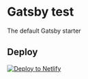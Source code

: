 # Gatsby test
The default Gatsby starter

## Deploy

[![Deploy to Netlify](https://www.netlify.com/img/deploy/button.svg)](https://app.netlify.com/start/deploy?repository=https://github.com/ysztnk4/sandbox-gatsby-test)
